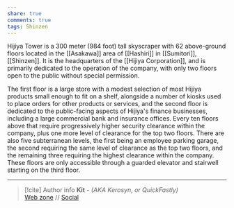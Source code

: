 ```yaml
---
share: true
comments: true
tags: Shinzen
---
```

Hijiya Tower is a 300 meter (984 foot) tall skyscraper with 62 above-ground floors located in the [[Asakawa]] area of [[Hashiri]] in [[Sumitori]], [[Shinzen]]. It is the headquarters of the [[Hijiya Corporation]], and is primarily dedicated to the operation of the company, with only two floors open to the public without special permission.

The first floor is a large store with a modest selection of most Hijiya products small enough to fit on a shelf, alongside a number of kiosks used to place orders for other products or services, and the second floor is dedicated to the public-facing aspects of Hijiya's finance businesses, including a large commercial bank and insurance offices. Every ten floors above that require progressively higher security clearance within the company, plus one more level of clearance for the top two floors. There are also five subterranean levels, the first being an employee parking garage, the second requiring the same level of clearance as the top two floors, and the remaining three requiring the highest clearance within the company. These floors are only accessible through a guarded elevator and stairwell starting on the third floor.

-----
> [!cite] Author info
> **Kit** - *(AKA Kerosyn, or QuickFastly)*\
> [Web zone](https://kerosyn.link) // [Social](https://m.tripulse.link/@kit)